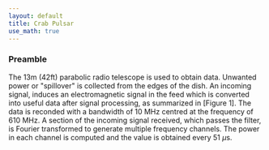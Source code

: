 ```yaml
---
layout: default
title: Crab Pulsar
use_math: true
---
```


### Preamble

The 13m (42ft) parabolic radio telescope is used to obtain data. Unwanted power or "spillover" is collected from the edges of the dish. An incoming signal, induces an electromagnetic signal in the feed which is converted into useful data after signal processing, as summarized in [Figure 1]. The data is reconded with a bandwidth of 10 MHz centred at the frequency of 610 MHz. A section of the incoming signal received, which passes the filter, is Fourier transformed to generate multiple frequency channels. The power in each channel is computed and the value is obtained every 51 $\mu$s. 
